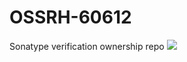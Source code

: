 # OSSRH-60612
Sonatype verification ownership repo 
![](https://badge-dx.herokuapp.com/yogonza524/OSSRH-60612/mutations-badge)
